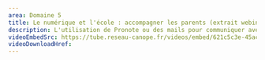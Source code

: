 ```yaml
---
area: Domaine 5
title: Le numérique et l'école : accompagner les parents (extrait webinaire)
description: L'utilisation de Pronote ou des mails pour communiquer avec les parents et mettre en place un suivi de la scolarité est une pratique généralisée. Elle occulte toutefois les parents qui ne sont pas à l'aise avec le numérique. Dès lors, les établissements scolaires se doivent d'accompagner tous les parents. Mais comment ? Avec Nathalie Couégnas, la Trousse à Projets, responsable du volet parentalité et numérique du dispositif Territoires numériques éducatifs.Extrait du webinaire « Le numérique pour renforcer la relation Écoles-famille »."
videoEmbedSrc: https://tube.reseau-canope.fr/videos/embed/621c5c3e-45ac-45ac-a757-47fb545d9824
videoDownloadHref:
---
```

